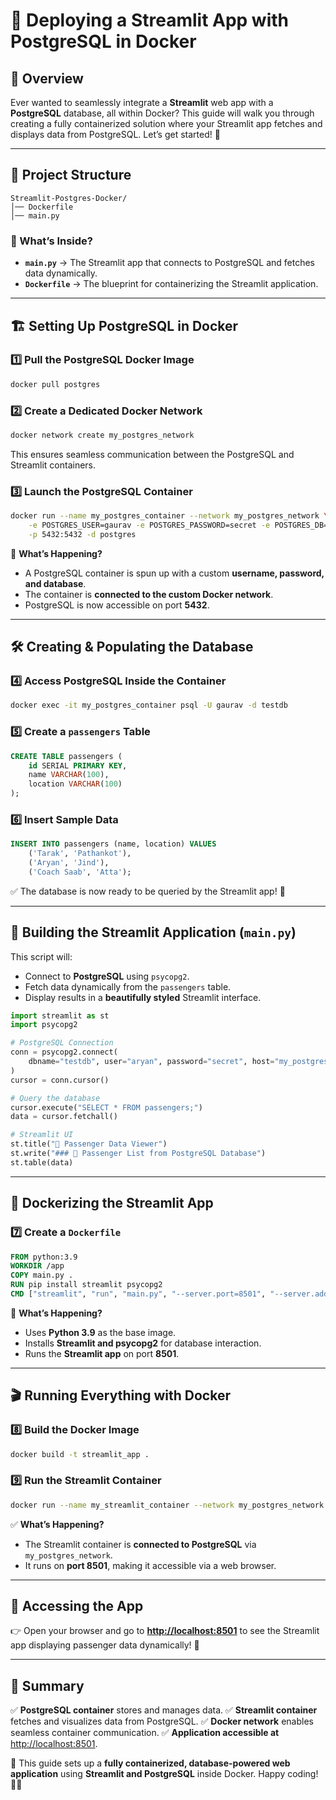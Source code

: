 # 🚀 Deploying a Streamlit App with PostgreSQL in Docker

## 🌟 Overview

Ever wanted to seamlessly integrate a **Streamlit** web app with a **PostgreSQL** database, all within Docker? This guide will walk you through creating a fully containerized solution where your Streamlit app fetches and displays data from PostgreSQL. Let’s get started! 🐳

---

## 📂 Project Structure

```
Streamlit-Postgres-Docker/
│── Dockerfile
│── main.py
```

### 🔹 What’s Inside?

-   **`main.py`** → The Streamlit app that connects to PostgreSQL and fetches data dynamically.
-   **`Dockerfile`** → The blueprint for containerizing the Streamlit application.

---

## 🏗 Setting Up PostgreSQL in Docker

### 1️⃣ Pull the PostgreSQL Docker Image

```sh
docker pull postgres
```

### 2️⃣ Create a Dedicated Docker Network

```sh
docker network create my_postgres_network
```

This ensures seamless communication between the PostgreSQL and Streamlit containers.

### 3️⃣ Launch the PostgreSQL Container

```sh
docker run --name my_postgres_container --network my_postgres_network \
    -e POSTGRES_USER=gaurav -e POSTGRES_PASSWORD=secret -e POSTGRES_DB=testdb \
    -p 5432:5432 -d postgres
```

🚀 **What’s Happening?**

-   A PostgreSQL container is spun up with a custom **username, password, and database**.
-   The container is **connected to the custom Docker network**.
-   PostgreSQL is now accessible on port **5432**.

---

## 🛠 Creating & Populating the Database

### 4️⃣ Access PostgreSQL Inside the Container

```sh
docker exec -it my_postgres_container psql -U gaurav -d testdb
```

### 5️⃣ Create a `passengers` Table

```sql
CREATE TABLE passengers (
    id SERIAL PRIMARY KEY,
    name VARCHAR(100),
    location VARCHAR(100)
);
```

### 6️⃣ Insert Sample Data

```sql
INSERT INTO passengers (name, location) VALUES
    ('Tarak', 'Pathankot'),
    ('Aryan', 'Jind'),
    ('Coach Saab', 'Atta');
```

✅ The database is now ready to be queried by the Streamlit app! 🎉

---

## 🎨 Building the Streamlit Application (`main.py`)

This script will:

-   Connect to **PostgreSQL** using `psycopg2`.
-   Fetch data dynamically from the `passengers` table.
-   Display results in a **beautifully styled** Streamlit interface.

```python
import streamlit as st
import psycopg2

# PostgreSQL Connection
conn = psycopg2.connect(
    dbname="testdb", user="aryan", password="secret", host="my_postgres_container"
)
cursor = conn.cursor()

# Query the database
cursor.execute("SELECT * FROM passengers;")
data = cursor.fetchall()

# Streamlit UI
st.title("🚆 Passenger Data Viewer")
st.write("### 👥 Passenger List from PostgreSQL Database")
st.table(data)
```

---

## 🐳 Dockerizing the Streamlit App

### 7️⃣ Create a `Dockerfile`

```dockerfile
FROM python:3.9
WORKDIR /app
COPY main.py .
RUN pip install streamlit psycopg2
CMD ["streamlit", "run", "main.py", "--server.port=8501", "--server.address=0.0.0.0"]
```

🚀 **What’s Happening?**

-   Uses **Python 3.9** as the base image.
-   Installs **Streamlit and psycopg2** for database interaction.
-   Runs the **Streamlit app** on port **8501**.

---

## 🎬 Running Everything with Docker

### 8️⃣ Build the Docker Image

```sh
docker build -t streamlit_app .
```

### 9️⃣ Run the Streamlit Container

```sh
docker run --name my_streamlit_container --network my_postgres_network -p 8501:8501 -d streamlit_app
```

✅ **What’s Happening?**

-   The Streamlit container is **connected to PostgreSQL** via `my_postgres_network`.
-   It runs on **port 8501**, making it accessible via a web browser.

---

## 🔗 Accessing the App

👉 Open your browser and go to **[http://localhost:8501](http://localhost:8501)** to see the Streamlit app displaying passenger data dynamically! 🎨

---

## 🎯 Summary

✅ **PostgreSQL container** stores and manages data.
✅ **Streamlit container** fetches and visualizes data from PostgreSQL.
✅ **Docker network** enables seamless container communication.
✅ **Application accessible at** [http://localhost:8501](http://localhost:8501).

🚀 This guide sets up a **fully containerized, database-powered web application** using **Streamlit and PostgreSQL** inside Docker. Happy coding! 🐳🔥
